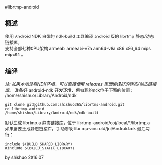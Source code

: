 #librtmp-android

## 概述 ##
使用 Android NDK 自带的 ndk-build 工具编译 android 版的 librtmp 静态/动态链接库。  
支持全部七种CPU架构 armeabi armeabi-v7a arm64-v8a x86 x86_64 mips mips64 。

## 编译 ##
*注: 如果本地没有NDK环境，可以直接使用 releases 里面编译好的静态/动态链接库。*
准备好 android-ndk 开发环境，例如我的ndk位于下面的位置：  
/home/shishuo/Library/Android/ndk

```
git clone git@github.com:shishuo365/librtmp-android.git
cd librtmp-android
/home/shishuo/Library/Android/ndk/ndk-build
```

默认生成 librtmp.a 静态链接库，位于 librtmp-android/obj/local/*/librtmp.a  
如果需要生成静态链接库，手动修改 librtmp-android/jni/Android.mk 最后两行：

```
include $(BUILD_SHARED_LIBRARY)
#include $(BUILD_STATIC_LIBRARY)
```


by shishuo 2016.07
